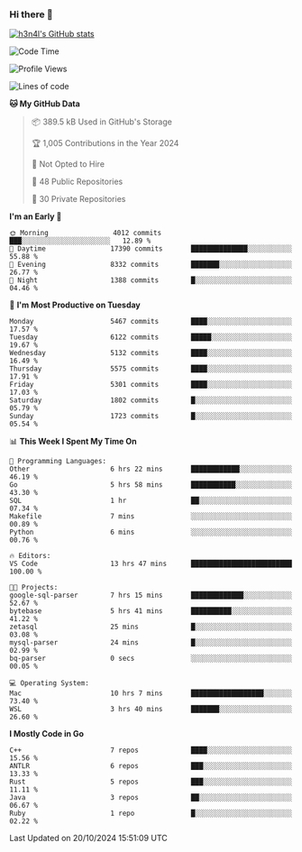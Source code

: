 ### Hi there 👋

[![h3n4l's GitHub stats](https://github-readme-stats.vercel.app/api?username=h3n4l&count_private=true&show_icons=true&theme=radical)](https://github.com/h3n4l/github-readme-stats)

<!--START_SECTION:waka-->
![Code Time](http://img.shields.io/badge/Code%20Time-1%2C974%20hrs%2051%20mins-blue)

![Profile Views](http://img.shields.io/badge/Profile%20Views-0-blue)

![Lines of code](https://img.shields.io/badge/From%20Hello%20World%20I%27ve%20Written-12.2%20million%20lines%20of%20code-blue)

**🐱 My GitHub Data** 

> 📦 389.5 kB Used in GitHub's Storage 
 > 
> 🏆 1,005 Contributions in the Year 2024
 > 
> 🚫 Not Opted to Hire
 > 
> 📜 48 Public Repositories 
 > 
> 🔑 30 Private Repositories 
 > 
**I'm an Early 🐤** 

```text
🌞 Morning                4012 commits        ███░░░░░░░░░░░░░░░░░░░░░░   12.89 % 
🌆 Daytime                17390 commits       ██████████████░░░░░░░░░░░   55.88 % 
🌃 Evening                8332 commits        ███████░░░░░░░░░░░░░░░░░░   26.77 % 
🌙 Night                  1388 commits        █░░░░░░░░░░░░░░░░░░░░░░░░   04.46 % 
```
📅 **I'm Most Productive on Tuesday** 

```text
Monday                   5467 commits        ████░░░░░░░░░░░░░░░░░░░░░   17.57 % 
Tuesday                  6122 commits        █████░░░░░░░░░░░░░░░░░░░░   19.67 % 
Wednesday                5132 commits        ████░░░░░░░░░░░░░░░░░░░░░   16.49 % 
Thursday                 5575 commits        ████░░░░░░░░░░░░░░░░░░░░░   17.91 % 
Friday                   5301 commits        ████░░░░░░░░░░░░░░░░░░░░░   17.03 % 
Saturday                 1802 commits        █░░░░░░░░░░░░░░░░░░░░░░░░   05.79 % 
Sunday                   1723 commits        █░░░░░░░░░░░░░░░░░░░░░░░░   05.54 % 
```


📊 **This Week I Spent My Time On** 

```text
💬 Programming Languages: 
Other                    6 hrs 22 mins       ████████████░░░░░░░░░░░░░   46.19 % 
Go                       5 hrs 58 mins       ███████████░░░░░░░░░░░░░░   43.30 % 
SQL                      1 hr                ██░░░░░░░░░░░░░░░░░░░░░░░   07.34 % 
Makefile                 7 mins              ░░░░░░░░░░░░░░░░░░░░░░░░░   00.89 % 
Python                   6 mins              ░░░░░░░░░░░░░░░░░░░░░░░░░   00.76 % 

🔥 Editors: 
VS Code                  13 hrs 47 mins      █████████████████████████   100.00 % 

🐱‍💻 Projects: 
google-sql-parser        7 hrs 15 mins       █████████████░░░░░░░░░░░░   52.67 % 
bytebase                 5 hrs 41 mins       ██████████░░░░░░░░░░░░░░░   41.22 % 
zetasql                  25 mins             █░░░░░░░░░░░░░░░░░░░░░░░░   03.08 % 
mysql-parser             24 mins             █░░░░░░░░░░░░░░░░░░░░░░░░   02.99 % 
bq-parser                0 secs              ░░░░░░░░░░░░░░░░░░░░░░░░░   00.05 % 

💻 Operating System: 
Mac                      10 hrs 7 mins       ██████████████████░░░░░░░   73.40 % 
WSL                      3 hrs 40 mins       ███████░░░░░░░░░░░░░░░░░░   26.60 % 
```

**I Mostly Code in Go** 

```text
C++                      7 repos             ████░░░░░░░░░░░░░░░░░░░░░   15.56 % 
ANTLR                    6 repos             ███░░░░░░░░░░░░░░░░░░░░░░   13.33 % 
Rust                     5 repos             ███░░░░░░░░░░░░░░░░░░░░░░   11.11 % 
Java                     3 repos             ██░░░░░░░░░░░░░░░░░░░░░░░   06.67 % 
Ruby                     1 repo              █░░░░░░░░░░░░░░░░░░░░░░░░   02.22 % 
```




 Last Updated on 20/10/2024 15:51:09 UTC
<!--END_SECTION:waka-->

